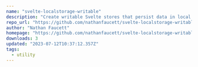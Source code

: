 ```yaml
---
name: "svelte-localstorage-writable"
description: "Create writable Svelte stores that persist data in local storage."
repo_url: "https://github.com/nathanfaucett/svelte-localstorage-writable"
author: "Nathan Faucett"
homepage: "https://github.com/nathanfaucett/svelte-localstorage-writable#readme"
downloads: 3
updated: "2023-07-12T10:37:12.357Z"
tags: 
  - utility
---
```

